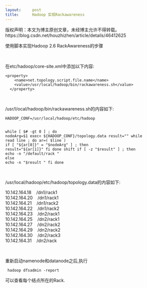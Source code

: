 ```yaml
---
layout:     post
title:      Hadoop 实现Rackawareness
---
```

<div id="article_content" class="article_content clearfix csdn-tracking-statistics" data-pid="blog" data-mod="popu_307" data-dsm="post">
								<div class="article-copyright">
					版权声明：本文为博主原创文章，未经博主允许不得转载。					https://blog.csdn.net/houzhizhen/article/details/46412625				</div>
								            <link rel="stylesheet" href="https://csdnimg.cn/release/phoenix/template/css/ck_htmledit_views-f76675cdea.css">
						<div class="htmledit_views" id="content_views">
                
<p>使用脚本实现Hadoop 2.6 RackAwareness的步骤</p>
<p> </p>
<p>在etc/hadoop/core-site.xml中添加以下内容:<br></p>
<pre><code class="language-html">&lt;property&gt;
    &lt;name&gt;net.topology.script.file.name&lt;/name&gt;
    &lt;value&gt;/usr/local/hadoop/bin/rackawareness.sh&lt;/value&gt;
  &lt;/property&gt;</code></pre><br><p>/usr/l/ocal/hadoop/bin/rackawareness.sh的内容如下:</p>
<p></p>
<pre><code class="language-html">HADOOP_CONF=/usr/local/hadoop/etc/hadoop

while [ $# -gt 0 ] ; do
  nodeArg=$1
  exec&lt; ${HADOOP_CONF}/topology.data 
  result="" 
  while read line ; do
    ar=( $line ) 
    if [ "${ar[0]}" = "$nodeArg" ] ; then
      result="${ar[1]}"
    fi
  done 
  shift 
  if [ -z "$result" ] ; then
    echo -n "/default/rack "
  else
    echo -n "$result "
  fi
done 
</code></pre><br>
/usr/local/hadoop/etc/hadoop/topology.data的内容如下:
<p></p>
<p>10.142.164.18    /dn1/rack1<br>
10.142.164.20    /dn1/rack1<br>
10.142.164.21    /dn1/rack2<br>
10.142.164.22    /dn1/rack2<br>
10.142.164.23    /dn2/rack1<br>
10.142.164.25    /dn2/rack1<br>
10.142.164.27    /dn2/rack2<br>
10.142.164.29    /dn2/rack2<br>
10.142.164.30    /dn2/rack3<br>
10.142.164.31    /dn2/rack</p>
<p><br></p>
<p>重新启动namenode和datanode之后,执行</p>
<pre><code class="language-html"> hadoop dfsadmin -report</code></pre>可以查看每个结点所在的Rack.<br><br><p></p>
            </div>
                </div>